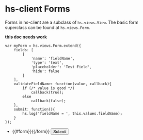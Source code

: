 # hs-client Forms

Forms in hs-client are a subclass of `hs.views.View`. The basic form superclass can be found at `hs.views.Form`.

**this doc needs work**

    var myForm = hs.views.Form.extend({
        fields: [
            {
                'name': 'fieldName',
                'type': 'text',
                'placeholder': 'Test Field',
                'hide': false
            }
        ],
        validateFieldName: function(value, callback){
            if (/* value is good */)
                callback(true);
            else
                callback(false);
        },
        submit: function(){
            hs.log('fieldName = ', this.values.fieldName);
        }
    });
-
    <div id="myFormTemplate">
        <form>
            {{#form}}{{/form}}
            <input type="submit" />
        </form>
    </div>